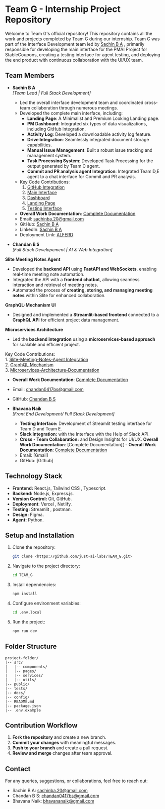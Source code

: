 # Team G - Internship Project Repository

Welcome to Team G's official repository! This repository contains all the work and projects completed by Team G during our internship. Team G was part of the Interface Development team led by [Sachin B A](https://github.com/Sachin-B-A) , primarily responsible for developing the main interface for the PMAI Project for StableCoupons, creating a testing interface for agent testing, and deploying the end product with continuous collaboration with the UI/UX team.

## Team Members
- **Sachin B A**  
  *[Team Lead | Full Stack Development]*  
  - Led the overall interface development team and coordinated cross-team collaboration through numerous meetings.  
  - Developed the complete main interface, including:
    - **Landing Page**: A Minimalist and Premium Looking Landing page.
    - **PM Dashboard**: Integrated six types of data visualizations, including GitHub Integration.
    - **Activity Log**: Developed a downloadable activity log feature.  
    - **Drive Integration**: Seamlessly integrated document storage capabilities.  
    - **Manual Issue Management**: Built a robust issue tracking and management system.  
    - **Task Processing System**: Developed Task Processing for the output generated by Team C agent.
    - **Commit and PR analysis agent Integration**: Integrated Team D,E agent to a chat interface for Commit and PR analysis.
  - Key Code Contributions:  
    1. [GitHub Integration](https://github.com/just-ai-labs/TEAM_G/tree/main/Github_Integration)  
    2. [Main Interface](https://github.com/just-ai-labs/TEAM_G/tree/main/PMAI_2)  
    3. [Dashboard](https://github.com/just-ai-labs/TEAM_G/tree/main/dashboard_working)  
    4. [Landing Page](https://github.com/just-ai-labs/TEAM_G/tree/main/landing_page)  
    5. [Testing Interface](https://github.com/just-ai-labs/TEAM_G/blob/main/Team-D-Testing-Interface.py)  
  - **Overall Work Documentation**: [Complete Documentation](https://docs.google.com/document/d/1SNTEiY_qPfMQRCPJfeDsyRmmsDsxmgs1bC5QbgW1BeE/edit?usp=sharing)  
  - Email: sachinba.20@gmail.com  
  - GitHub: [Sachin B A](https://github.com/Sachin-B-A)  
  - LinkedIn: [Sachin B A](https://www.linkedin.com/in/b-a-sachin/)
  - Deployment Link: [ALFERD](https://sparkly-kelpie-56b5aa.netlify.app/)

- **Chandan B S**  
*[Full Stack Developement | AI & Web Integration]*  

**Slite Meeting Notes Agent**  
- Developed the **backend API** using **FastAPI and WebSockets**, enabling real-time meeting note automation.  
- Integrated the API with a **frontend chatbot**, allowing seamless interaction and retrieval of meeting notes.  
- Automated the process of **creating, storing, and managing meeting notes** within Slite for enhanced collaboration.  

**GraphQL-Mechanism UI**  
- Designed and implemented a **Streamlit-based frontend** connected to a **GraphQL API** for efficient project data management.   

**Microservices Architecture**  
- Led the **backend integration** using a **microservices-based approach** for scalable and efficient project.  
  
Key Code Contributions:  
    1. [Slite-Meeting-Notes-Agent Integration](https://github.com/just-ai-labs/Slite-MeetingNotes-Agent)  
    2. [GraphQL Mechanism](https://github.com/just-ai-labs/GraphQL_Mechanism)  
    3. [Microservices-Architecture-Documentation](https://docs.google.com/document/d/1abZ0MYZIX0-zBRfXpb5P7Rvlpwgv4TbwWyrbJat8-DA/edit?usp=sharing)  
     
  - **Overall Work Documentation**: [Complete Documentation](https://docs.google.com/document/d/1PvUMNoObEJvdaaUCGo3Xui-_Xu917NnG5hrOI_xomyk/edit?usp=sharing)  
  - Email: chandan0417bs@gmail.com 
  - GitHub: [Chandan B S](https://github.com/chandan0417)  
   


- **Bhavana Naik**  
  *[Front End Development/ Full Stack Development]*  
  - **Testing Interface:** Development of Streamlit testing interface for Team D and Team E.
  - **Slack Integration:** with the Interface with the Help of Slack API.
  - **Cross - Team Collabaration:** and Design Insights for UI/UX.
  **Overall Work Documentation**: [Complete Documentation]( - **Overall Work Documentation**: [Complete Documentation](https://docs.google.com/document/d/1SNTEiY_qPfMQRCPJfeDsyRmmsDsxmgs1bC5QbgW1BeE/edit?usp=sharing)    
  - Email: [Gmail]  
  - GitHub: [Github]    

## Technology Stack
- **Frontend:** React.js, Tailwind CSS , Typescript.
- **Backend:** Node.js, Express.js.
- **Version Control:** Git, GitHub.
- **Deployment:** Vercel , Netlify.
- **Testing:** Streamlit , postman.
- **Design:** Figma.
- **Agent:** Python.

## Setup and Installation
1. Clone the repository:
    ```bash
    git clone <https://github.com/just-ai-labs/TEAM_G.git>
    ```
2. Navigate to the project directory:
    ```bash
    cd TEAM_G
    ```
3. Install dependencies:
    ```bash
    npm install
    ```
4. Configure environment variables:
    ```bash
    cd .env.local
    ```
5. Run the project:
    ```bash
    npm run dev
    ```

## Folder Structure
```
project-folder/
|-- src/
|   |-- components/
|   |-- pages/
|   |-- services/
|   |-- utils/
|-- public/
|-- tests/
|-- docs/
|-- config/
|-- README.md
|-- package.json
|-- .env.example
```

## Contribution Workflow
1. **Fork the repository** and create a new branch.
2. **Commit your changes** with meaningful messages.
3. **Push to your branch** and create a pull request.
4. **Review and merge** changes after team approval.



## Contact
For any queries, suggestions, or collaborations, feel free to reach out:
- Sachin B A: sachinba.20@gmail.com  
- Chandan B S: chandan0417bs@gmail.com
- Bhavana Naik: bhavananaik@gmail.com


